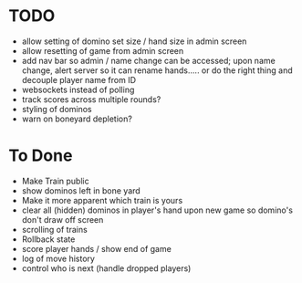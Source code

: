 
# TODO 
* allow setting of domino set size / hand size in admin screen
* allow resetting of game from admin screen
* add nav bar so admin / name change can be accessed; upon name change, alert server so it can rename hands..... or do the right thing and decouple player name from ID
* websockets instead of polling
* track scores across multiple rounds?
* styling of dominos
* warn on boneyard depletion?

# To Done
* Make Train public
* show dominos left in bone yard
* Make it more apparent which train is yours
* clear all (hidden) dominos in player's hand upon new game so domino's don't draw off screen
* scrolling of trains
* Rollback state
* score player hands / show end of game
* log of move history
* control who is next (handle dropped players)
